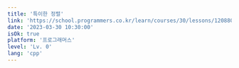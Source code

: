 ```yaml
---
title: '특이한 정렬'
link: 'https://school.programmers.co.kr/learn/courses/30/lessons/120880'
date: '2023-03-30 10:30:00'
isOk: true
platform: '프로그래머스'
level: 'Lv. 0'
lang: 'cpp'
---
```

